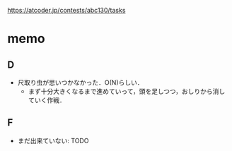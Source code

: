 https://atcoder.jp/contests/abc130/tasks

# memo

## D
- 尺取り虫が思いつかなかった．O(N)らしい．
   - まず十分大きくなるまで進めていって，頭を足しつつ，おしりから消していく作戦．

## F
- まだ出来ていない: TODO
